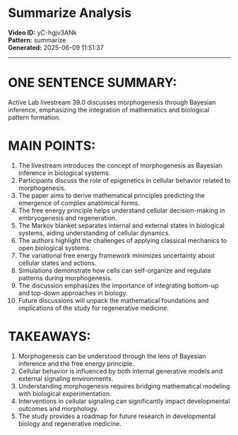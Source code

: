 # Summarize Analysis

**Video ID:** yC-hgjv3ANk  
**Pattern:** summarize  
**Generated:** 2025-06-09 11:51:37  

---

# ONE SENTENCE SUMMARY:
Active Lab livestream 39.0 discusses morphogenesis through Bayesian inference, emphasizing the integration of mathematics and biological pattern formation.

# MAIN POINTS:
1. The livestream introduces the concept of morphogenesis as Bayesian inference in biological systems.
2. Participants discuss the role of epigenetics in cellular behavior related to morphogenesis.
3. The paper aims to derive mathematical principles predicting the emergence of complex anatomical forms.
4. The free energy principle helps understand cellular decision-making in embryogenesis and regeneration.
5. The Markov blanket separates internal and external states in biological systems, aiding understanding of cellular dynamics.
6. The authors highlight the challenges of applying classical mechanics to open biological systems.
7. The variational free energy framework minimizes uncertainty about cellular states and actions.
8. Simulations demonstrate how cells can self-organize and regulate patterns during morphogenesis.
9. The discussion emphasizes the importance of integrating bottom-up and top-down approaches in biology.
10. Future discussions will unpack the mathematical foundations and implications of the study for regenerative medicine.

# TAKEAWAYS:
1. Morphogenesis can be understood through the lens of Bayesian inference and the free energy principle.
2. Cellular behavior is influenced by both internal generative models and external signaling environments.
3. Understanding morphogenesis requires bridging mathematical modeling with biological experimentation.
4. Interventions in cellular signaling can significantly impact developmental outcomes and morphology.
5. The study provides a roadmap for future research in developmental biology and regenerative medicine.